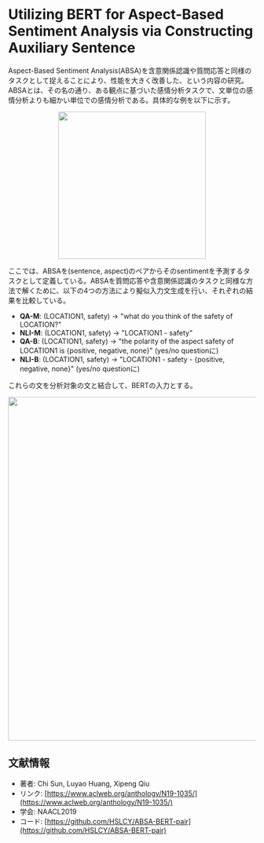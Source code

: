 # Utilizing BERT for Aspect-Based Sentiment Analysis via Constructing Auxiliary Sentence
 Aspect-Based Sentiment Analysis(ABSA)を含意関係認識や質問応答と同様のタスクとして捉えることにより、性能を大きく改善した、という内容の研究。ABSAとは、その名の通り、ある観点に基づいた感情分析タスクで、文単位の感情分析よりも細かい単位での感情分析である。具体的な例を以下に示す。

<p align="center">
<img width=300 src=https://user-images.githubusercontent.com/53220859/85190096-d6451180-b2ef-11ea-8add-87c662359ebc.png>
</p>

ここでは、ABSAを(sentence, aspect)のペアからそのsentimentを予測するタスクとして定義している。ABSAを質問応答や含意関係認識のタスクと同様な方法で解くために、以下の4つの方法により擬似入力文生成を行い、それぞれの結果を比較している。

- **QA-M**: (LOCATION1, safety) → "what do you think of the safety of LOCATION?"
- **NLI-M**: (LOCATION1, safety) → "LOCATION1 - safety"
- **QA-B**: (LOCATION1, safety) → "the polarity of the aspect safety of LOCATION1 is {positive, negative, none}" (yes/no questionに)
- **NLI-B**: (LOCATION1, safety) → "LOCATION1 - safety - {positive, negative, none}" (yes/no questionに)

これらの文を分析対象の文と結合して、BERTの入力とする。

<p align="center">
<img width=700 src="https://user-images.githubusercontent.com/53220859/85190094-d2b18a80-b2ef-11ea-9df6-ed915ad031d7.png">
</p>




## 文献情報
- 著者: Chi Sun, Luyao Huang, Xipeng Qiu
- リンク: [https://www.aclweb.org/anthology/N19-1035/](https://www.aclweb.org/anthology/N19-1035/)
- 学会: NAACL2019
- コード: [https://github.com/HSLCY/ABSA-BERT-pair](https://github.com/HSLCY/ABSA-BERT-pair)